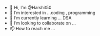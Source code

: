- 👋 Hi, I’m @Harshit50
- 👀 I’m interested in ...coding , programming 
- 🌱 I’m currently learning ... DSA
- 💞️ I’m looking to collaborate on ...
- 📫 How to reach me ...

<!---
Harshit50/Harshit50 is a ✨ special ✨ repository because its `README.md` (this file) appears on your GitHub profile.
You can click the Preview link to take a look at your changes.
--->
